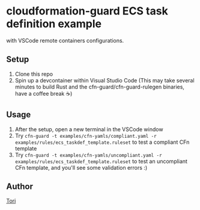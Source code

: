# cloudformation-guard ECS task definition example

with VSCode remote containers configurations.

## Setup

1. Clone this repo
2. Spin up a devcontainer within Visual Studio Code (This may take several minutes to build Rust and the cfn-guard/cfn-guard-rulegen binaries, have a coffee break ☕️)

## Usage

1. After the setup, open a new terminal in the VSCode window
2. Try `cfn-guard -t examples/cfn-yamls/compliant.yaml -r examples/rules/ecs_taskdef_template.ruleset` to test a compliant CFn template
3. Try `cfn-guard -t examples/cfn-yamls/uncompliant.yaml -r examples/rules/ecs_taskdef_template.ruleset` to test an uncompliant CFn template, and you'll see some validation errors :)

## Author

[Tori](https://github.com/toricls)
